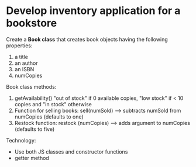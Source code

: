 # Develop inventory application for a bookstore

Create a **Book class** that creates book objects having the following properties:

1. a title
2. an author
3. an ISBN
4. numCopies

Book class methods:

1. getAvailability() "out of stock" if 0 available copies,
   "low stock" if < 10 copies and "in stock" otherwise
2. Function for selling books: sell(numSold) --> subtracts numSold from numCopies
   (defaults to one)
3. Restock function: restock (numCopies) --> adds argument to numCopies (defaults to five)

Technology:

- Use both JS classes and constructor functions
- getter method
